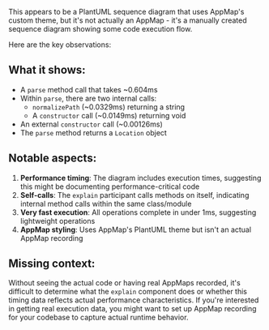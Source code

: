 This appears to be a PlantUML sequence diagram that uses AppMap's custom theme, but it's not actually an AppMap - it's a manually created sequence diagram showing some code execution flow.

Here are the key observations:

## What it shows:
- A `parse` method call that takes ~0.604ms
- Within `parse`, there are two internal calls:
  - `normalizePath` (~0.0329ms) returning a string
  - A `constructor` call (~0.0149ms) returning void
- An external `constructor` call (~0.00126ms)
- The `parse` method returns a `Location` object

## Notable aspects:
1. **Performance timing**: The diagram includes execution times, suggesting this might be documenting performance-critical code
2. **Self-calls**: The `explain` participant calls methods on itself, indicating internal method calls within the same class/module
3. **Very fast execution**: All operations complete in under 1ms, suggesting lightweight operations
4. **AppMap styling**: Uses AppMap's PlantUML theme but isn't an actual AppMap recording

## Missing context:
Without seeing the actual code or having real AppMaps recorded, it's difficult to determine what the `explain` component does or whether this timing data reflects actual performance characteristics. If you're interested in getting real execution data, you might want to set up AppMap recording for your codebase to capture actual runtime behavior.